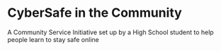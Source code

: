 
# CyberSafe in the Community

A Community Service Initiative set up by a High School student to help people learn to stay safe online
